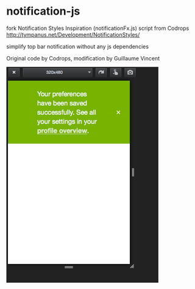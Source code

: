 # notification-js
fork Notification Styles Inspiration (notificationFx.js) script from Codrops http://tympanus.net/Development/NotificationStyles/

simplify top bar notification without any js dependencies

Original code by Codrops, modification by Guillaume Vincent

![screeshot](https://raw.githubusercontent.com/guillaumevincent/notification-js/master/img/screenshot.png)
